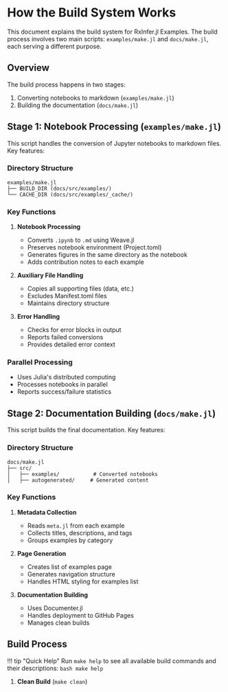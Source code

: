 # How the Build System Works

This document explains the build system for RxInfer.jl Examples. The build process involves two main scripts:
`examples/make.jl` and `docs/make.jl`, each serving a different purpose.

## Overview

The build process happens in two stages:
1. Converting notebooks to markdown (`examples/make.jl`)
2. Building the documentation (`docs/make.jl`)

## Stage 1: Notebook Processing (`examples/make.jl`)

This script handles the conversion of Jupyter notebooks to markdown files. Key features:

### Directory Structure
```
examples/make.jl
├── BUILD_DIR (docs/src/examples/)
└── CACHE_DIR (docs/src/examples/_cache/)
```

### Key Functions

1. **Notebook Processing**
   - Converts `.ipynb` to `.md` using Weave.jl
   - Preserves notebook environment (Project.toml)
   - Generates figures in the same directory as the notebook
   - Adds contribution notes to each example

2. **Auxiliary File Handling**
   - Copies all supporting files (data, etc.)
   - Excludes Manifest.toml files
   - Maintains directory structure

3. **Error Handling**
   - Checks for error blocks in output
   - Reports failed conversions
   - Provides detailed error context

### Parallel Processing
- Uses Julia's distributed computing
- Processes notebooks in parallel
- Reports success/failure statistics

## Stage 2: Documentation Building (`docs/make.jl`)

This script builds the final documentation. Key features:

### Directory Structure
```
docs/make.jl
├── src/
│   ├── examples/           # Converted notebooks
│   ├── autogenerated/     # Generated content
```

### Key Functions

1. **Metadata Collection**
   - Reads `meta.jl` from each example
   - Collects titles, descriptions, and tags
   - Groups examples by category

2. **Page Generation**
   - Creates list of examples page
   - Generates navigation structure
   - Handles HTML styling for examples list

3. **Documentation Building**
   - Uses Documenter.jl
   - Handles deployment to GitHub Pages
   - Manages clean builds

## Build Process

!!! tip "Quick Help"
    Run `make help` to see all available build commands and their descriptions:
    ```bash
    make help
    ```

1. **Clean Build** (`make clean`)
   ```